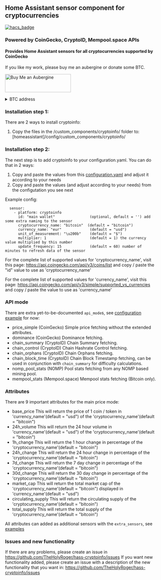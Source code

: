 ## Home Assistant sensor component for cryptocurrencies
[![hacs_badge](https://img.shields.io/badge/HACS-Default-orange.svg)](https://github.com/hacs/integration)
### Powered by CoinGecko, CryptoID, Mempool.space APIs

#### Provides Home Assistant sensors for all cryptocurrencies supported by CoinGecko

If you like my work, please buy me an aubergine or donate some BTC.

<a href="https://www.buymeacoffee.com/TheHoliestRoger" target="_blank"><img src="https://cdn.buymeacoffee.com/buttons/v2/default-yellow.png" alt="Buy Me an Aubergine" style="height: 60px !important;width: 217px !important;"></a><details>
  <summary>BTC address</summary>
bc1qpq4djuxgxsk0zrkg9y2rye8fyz7e0mjx64gzq0
</details>

### Installation step 1:
There are 2 ways to install cryptoinfo:
1. Copy the files in the /custom_components/cryptoinfo/ folder to: [homeassistant]/config/custom_components/cryptoinfo/

### Installation step 2:
The next step is to add cryptoinfo to your configuration.yaml. You can do that in 2 ways:
1. Copy and paste the values from this [configuration.yaml](https://github.com/TheHolyRoger/hass-cryptoinfo/blob/master/example/configuration.yaml) and adjust it according to your needs
2. Copy and paste the values (and adjust according to your needs) from the configutation you see next

Example config:
```Configuration.yaml:
  sensor:
    - platform: cryptoinfo
      id: "main wallet"                (optional, default = '') add some extra naming to the sensor
      cryptocurrency_name: "bitcoin"  (default = "bitcoin")
      currency_name: "eur"             (default = "usd")
      unit_of_measurement: "\u200b"    (default = "$")
      multiplier: 1                    (default = 1) the currency value multiplied by this number
      update_frequency: 15             (default = 60) number of minutes to refresh data of the sensor
```

For the complete list of supported values for 'cryptocurrency_name', visit this page:
https://api.coingecko.com/api/v3/coins/list and copy / paste the "id" value to use as 'cryptocurrency_name'

For the complete list of supported values for 'currency_name', visit this page:
https://api.coingecko.com/api/v3/simple/supported_vs_currencies and copy / paste the value to use as 'currency_name'

### API mode
There are extra yet-to-be-documented `api_mode`s, see [configuration example](https://github.com/TheHolyRoger/hass-cryptoinfo/blob/master/example/configuration.yaml) for now:
- price_simple          (CoinGecko) Simple price fetching without the extended attributes.
- dominance             (CoinGecko) Dominance fetching.
- chain_summary         (CryptoID) Chain Summary fetching.
- chain_control         (CryptoID) Chain Hashrate Control fetching.
- chain_orphans         (CryptoID) Chain Orphans fetching.
- chain_block_time      (CryptoID) Chain Block Timestamp fetching, can be used in conjunction with `chain_summary` for difficulty calculations.
- nomp_pool_stats       (NOMP) Pool stats fetching from any NOMP based mining pool.
- mempool_stats         (Mempool.space) Mempool stats fetching (Bitcoin only).

### Attributes
There are 9 important attributes for the main price mode:
- base_price          This will return the price of 1 coin / token in 'currency_name'(default = "usd") of the 'cryptocurrency_name'(default = "bitcoin")
- 24h_volume          This will return the 24 hour volume in 'currency_name'(default = "usd") of the 'cryptocurrency_name'(default = "bitcoin")
- 1h_change           This will return the 1 hour change in percentage of the 'cryptocurrency_name'(default = "bitcoin")
- 24h_change          This will return the 24 hour change in percentage of the 'cryptocurrency_name'(default = "bitcoin")
- 7d_change           This will return the 7 day change in percentage of the 'cryptocurrency_name'(default = "bitcoin")
- 30d_change          This will return the 30 day change in percentage of the 'cryptocurrency_name'(default = "bitcoin")
- market_cap          This will return the total market cap of the 'cryptocurrency_name'(default = "bitcoin") displayed in 'currency_name'(default = "usd")
- circulating_supply  This will return the circulating supply of the 'cryptocurrency_name'(default = "bitcoin")
- total_supply        This will return the total supply of the 'cryptocurrency_name'(default = "bitcoin")

All attributes can added as additional sensors with the `extra_sensors`, see [examples](https://github.com/TheHolyRoger/hass-cryptoinfo/blob/master/example/configuration.yaml)

### Issues and new functionality
If there are any problems, please create an issue in https://github.com/TheHolyRoger/hass-cryptoinfo/issues
If you want new functionality added, please create an issue with a description of the new functionality that you want in: https://github.com/TheHolyRoger/hass-cryptoinfo/issues
